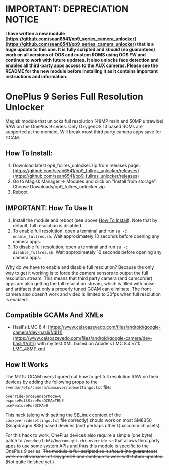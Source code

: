 # **IMPORTANT: DEPRECIATION NOTICE**

**I have written a new module [https://github.com/sean6541/op9_series_camera_unlocker](https://github.com/sean6541/op9_series_camera_unlocker) that is a huge update to this one. It is fully scripted and *should* (no guarantees) work on all versions of OOS and custom ROMS using OOS FW and continue to work with future updates. It also unlocks face detection and enables all third-party apps access to the AUX cameras. Please see the README for the new module before installing it as it contains important instructions and information.**


# OnePlus 9 Series Full Resolution Unlocker

Magisk module that unlocks full resolution (48MP main and 50MP ultrawide) RAW on the OnePlus 9 series. Only OxygenOS 13 based ROMs are supported at the moment. Will break most third party camera apps save for GCAM.


## How To Install:

1. Download latest op9_fullres_unlocker.zip from releases page: [https://github.com/sean6541/op9_fullres_unlocker/releases](https://github.com/sean6541/op9_fullres_unlocker/releases)
2. Go to Magisk Manager -> Modules and click on "Install from storage". Choose Downloads/op9_fullres_unlocker.zip
3. Reboot


## **IMPORTANT: How To Use It**

1. Install the module and reboot (see above [How To Install](#how-to-install)). Note that by default, full resolution is disabled.
2. To enable full resolution, open a terminal and run `su -c enable_fullres.sh`. Wait approximately 10 seconds before opening any camera apps.
3. To disable full resolution, open a terminal and run `su -c disable_fullres.sh`. Wait approximately 10 seconds before opening any camera apps.

Why do we have to enable and disable full resolution? Because the only way to get it working is to force the camera sensors to output the full resolution stream. This means that third party camera (and camcorder) apps are also getting the full resolution stream, which is filled with noise and artifacts that only a properly tuned GCAM can eliminate. The front camera also doesn't work and video is limited to 30fps when full resolution is enabled.


## Compatible GCAMs And XMLs

- Hasli's LMC 8.4: [https://www.celsoazevedo.com/files/android/google-camera/dev-hasli/f/dl11](https://www.celsoazevedo.com/files/android/google-camera/dev-hasli/f/dl11) with my test XML based on Arcide's LMC 8.4 v7.1: [LMC_48MP.xml](https://github.com/sean6541/op9_fullres_unlocker/releases/download/v0.1-beta/LMC_48MP.xml)


## How It Works

The Mi11U GCAM users figured out how to get full resolution RAW on their devices by adding the following props to the `/vendor/etc/camera/camxoverridesettings.txt` file:
```
overrideForceSensorMode=0
exposeFullSizeForQCFA=TRUE
useFeatureForQCFA=0
```
This hack (along with setting the SELinux context of the `camxoverridesettings.txt` file correctly) should work on most SM8350 (Snapdragon 888) based devices (and perhaps other Qualcomm chipsets).

For this hack to work, OnePlus devices also require a simple (one byte) patch to `/vendor/lib64/hw/com.qti.chi.override.so` that allows third party apps to use some system APIs and thus this module is specific to the OnePlus 9 series. ~~The module is full scripted so it *should* (no guarantees) work on all versions of OxygenOS and continue to work with future updates.~~ (Not quite finished yet.)

